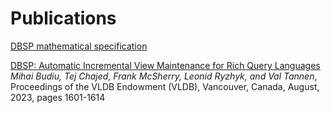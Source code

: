 # Publications

[DBSP mathematical specification](/spec.pdf)

[DBSP: Automatic Incremental View Maintenance for Rich Query
Languages](http://budiu.info/work/budiu-vldb23.pdf) *Mihai Budiu, Tej
Chajed, Frank McSherry, Leonid Ryzhyk, and Val Tannen*, Proceedings of
the VLDB Endowment (VLDB), Vancouver, Canada, August, 2023, pages
1601-1614